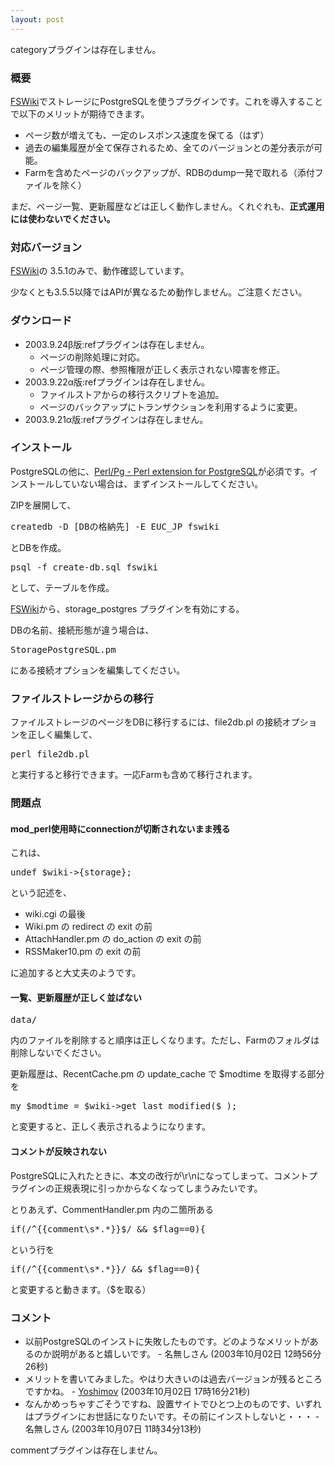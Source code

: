 ```yaml
---
layout: post
---
```

<p><span class="error">categoryプラグインは存在しません。</span></p>
<h3>概要</h3>
<p><a href="http://fswiki.poi.jp/">FSWiki</a>でストレージにPostgreSQLを使うプラグインです。これを導入することで以下のメリットが期待できます。</p>
<ul>
<li> ページ数が増えても、一定のレスポンス速度を保てる（はず）</li>
<li> 過去の編集履歴が全て保存されるため、全てのバージョンとの差分表示が可能。</li>
<li> Farmを含めたページのバックアップが、RDBのdump一発で取れる（添付ファイルを除く）</li>
</ul>
<p>まだ、ページ一覧、更新履歴などは正しく動作しません。くれぐれも、<strong>正式運用には使わないでください。</strong></p>
<h3>対応バージョン</h3>
<p><a href="http://fswiki.poi.jp/">FSWiki</a>の 3.5.1のみで、動作確認しています。</p>
<p>少なくとも3.5.5以降ではAPIが異なるため動作しません。ご注意ください。</p>
<h3>ダウンロード</h3>
<ul>
<li>2003.9.24β版:<span class="error">refプラグインは存在しません。</span><ul>
<li>ページの削除処理に対応。</li>
<li>ページ管理の際、参照権限が正しく表示されない障害を修正。</li>
</ul>
<li>2003.9.22α版:<span class="error">refプラグインは存在しません。</span><ul>
<li>ファイルストアからの移行スクリプトを追加。</li>
<li>ページのバックアップにトランザクションを利用するように変更。</li>
</ul>
<li>2003.9.21α版:<span class="error">refプラグインは存在しません。</span></li>
</ul>
<h3>インストール</h3>
<p>PostgreSQLの他に、<a href="/?page=Perl%2FPg+%2D+Perl+extension+for+PostgreSQL" class="wikipage">Perl/Pg - Perl extension for PostgreSQL</a>が必須です。インストールしていない場合は、まずインストールしてください。</p>
<p>ZIPを展開して、</p>
<pre>createdb -D [DBの格納先] -E EUC_JP fswiki
</pre>
<p>とDBを作成。</p>
<pre>psql -f create-db.sql fswiki
</pre>
<p>として、テーブルを作成。</p>
<p><a href="http://fswiki.poi.jp/">FSWiki</a>から、storage_postgres プラグインを有効にする。</p>
<p>DBの名前、接続形態が違う場合は、</p>
<pre>StoragePostgreSQL.pm
</pre>
<p>にある接続オプションを編集してください。</p>
<h3>ファイルストレージからの移行</h3>
<p>ファイルストレージのページをDBに移行するには、file2db.pl の接続オプションを正しく編集して、</p>
<pre>perl file2db.pl
</pre>
<p>と実行すると移行できます。一応Farmも含めて移行されます。</p>
<h3>問題点</h3>
<h4>mod_perl使用時にconnectionが切断されないまま残る</h4>
<p>これは、</p>
<pre>undef $wiki-&gt;{storage};
</pre>
<p>という記述を、</p>
<ul>
<li>wiki.cgi の最後</li>
<li>Wiki.pm の redirect の exit の前</li>
<li>AttachHandler.pm の do_action の exit の前</li>
<li>RSSMaker10.pm の exit の前</li>
</ul>
<p>に追加すると大丈夫のようです。</p>
<h4>一覧、更新履歴が正しく並ばない</h4>
<pre>data/
</pre>
<p>内のファイルを削除すると順序は正しくなります。ただし、Farmのフォルダは削除しないでください。</p>
<p>更新履歴は、RecentCache.pm の update_cache で $modtime を取得する部分を</p>
<pre>my $modtime = $wiki-&gt;get_last_modified($_);
</pre>
<p>と変更すると、正しく表示されるようになります。</p>
<h4>コメントが反映されない</h4>
<p>PostgreSQLに入れたときに、本文の改行が\r\nになってしまって、コメントプラグインの正規表現に引っかからなくなってしまうみたいです。</p>
<p>とりあえず、CommentHandler.pm 内の二箇所ある</p>
<pre>if(/^{{comment\s*.*}}$/ &amp;&amp; $flag==0){
</pre>
<p>という行を</p>
<pre>if(/^{{comment\s*.*}}/ &amp;&amp; $flag==0){
</pre>
<p>と変更すると動きます。（$を取る）</p>
<h3>コメント</h3>
<ul>
<li>以前PostgreSQLのインストに失敗したものです。どのようなメリットがあるのか説明があると嬉しいです。 - 名無しさん (2003年10月02日 12時56分26秒)</li>
<li>メリットを書いてみました。やはり大きいのは過去バージョンが残るところですかね。 - <a href="/?page=Yoshimov" class="wikipage">Yoshimov</a> (2003年10月02日 17時16分21秒)</li>
<li>なんかめっちゃすごそうですね、設置サイトでひとつ上のものです、いずれはプラグインにお世話になりたいです。その前にインストしないと・・・ - 名無しさん (2003年10月07日 11時34分13秒)</li>
</ul>
<p><span class="error">commentプラグインは存在しません。</span> </p>
